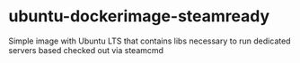 # ubuntu-dockerimage-steamready

Simple image with Ubuntu LTS that contains libs necessary to run dedicated servers based checked out via steamcmd
